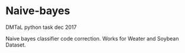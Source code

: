 # Naive-bayes
DMTaL python task dec 2017

Naive bayes classifier code correction.
Works for Weater and Soybean Dataset.
